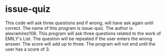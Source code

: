 # issue-quiz
This code will ask three questions and if wrong, will have ask again until correct.
The name of this program is issue-quiz.
The author is alexramirez106.
This program will ask three questions related to the work of EMILY's List. The question will be repeated if the user enters the wrong answer. The score will add up to three. The program will not end until the user has a score of 3.
